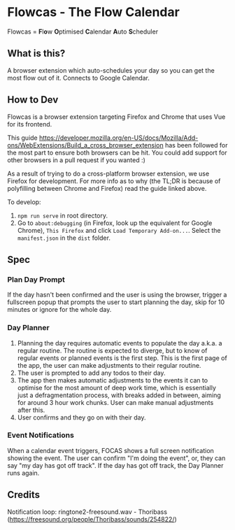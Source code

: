 # Flowcas - The Flow Calendar
Flowcas = **F**l**o**w **O**ptimised **C**alendar **A**uto **S**cheduler

## What is this?
A browser extension which auto-schedules your day so you can get the most flow out of it. Connects to Google Calendar.

## How to Dev
Flowcas is a browser extension targeting Firefox and Chrome that uses Vue for its frontend.

This guide https://developer.mozilla.org/en-US/docs/Mozilla/Add-ons/WebExtensions/Build_a_cross_browser_extension has been followed for the most part to ensure both browsers can be hit. You could add support for other browsers in a pull request if you wanted :)

As a result of trying to do a cross-platform browser extension, we use Firefox for development. For more info as to why (the TL;DR is because of polyfilling between Chrome and Firefox) read the guide linked above.

To develop:
1. `npm run serve` in root directory.
2. Go to `about:debugging` (in Firefox, look up the equivalent for Google Chrome), `This Firefox` and click `Load Temporary Add-on...`. Select the `manifest.json` in the `dist` folder.

## Spec

### Plan Day Prompt
If the day hasn't been confirmed and the user is using the browser, trigger a fullscreen popup that prompts the user to start planning the day, skip for 10 minutes or ignore for the whole day.

### Day Planner
1. Planning the day requires automatic events to populate the day a.k.a. a regular routine. The routine is expected to diverge, but to know of regular events or planned events is the first step. This is the first page of the app, the user can make adjustments to their regular routine.
2. The user is prompted to add any todos to their day.
3. The app then makes automatic adjustments to the events it can to optimise for the most amount of deep work time, which is essentially just a defragmentation process, with breaks added in between, aiming for around 3 hour work chunks. User can make manual adjustments after this.
4. User confirms and they go on with their day.

### Event Notifications
When a calendar event triggers, FOCAS shows a full screen notification showing the event. The user can confirm "I'm doing the event", or, they can say "my day has got off track". If the day has got off track, the Day Planner runs again.

## Credits
Notification loop: ringtone2-freesound.wav - Thoribass (https://freesound.org/people/Thoribass/sounds/254822/)